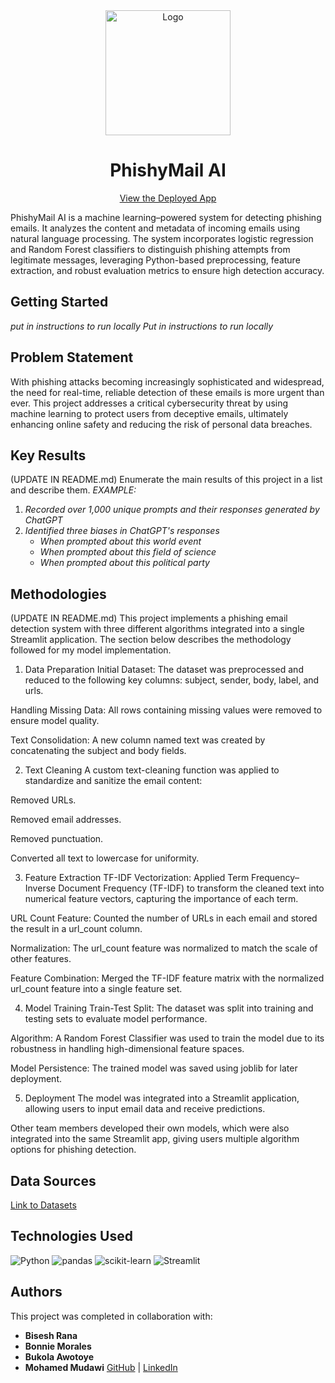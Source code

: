 <div align="center">
  <a href="https://phishymailai.streamlit.app" target="_blank"><img src="https://i.imgur.com/1hTgX65.png" alt="Logo" height="200" width="200"/></a>
  <h1>PhishyMail AI</h1>
  <p><a href="https://phishymailai.streamlit.app" target="_blank">View the Deployed App</a></p>
</div>

PhishyMail AI is a machine learning–powered system for detecting phishing emails. It analyzes the content and metadata of incoming emails using natural language processing. The system incorporates logistic regression and Random Forest classifiers to distinguish phishing attempts from legitimate messages, leveraging Python-based preprocessing, feature extraction, and robust evaluation metrics to ensure high detection accuracy.

## Getting Started

*put in instructions to run locally*
*Put in instructions to run locally*


## Problem Statement
With phishing attacks becoming increasingly sophisticated and widespread, the need for real-time, reliable detection of these emails is more urgent than ever. This project addresses a critical cybersecurity threat by using machine learning to protect users from deceptive emails, ultimately enhancing online safety and reducing the risk of personal data breaches.

## Key Results <!--- do not change this line -->
(UPDATE IN README.md)
Enumerate the main results of this project in a list and describe them.
*EXAMPLE:*
1. *Recorded over 1,000 unique prompts and their responses generated by ChatGPT*
2. *Identified three biases in ChatGPT's responses*
   - *When prompted about this world event*
   - *When prompted about this field of science*
   - *When prompted about this political party*
  
   
## Methodologies <!--- do not change this line -->
(UPDATE IN README.md)
This project implements a phishing email detection system with three different algorithms integrated into a single Streamlit application. The section below describes the methodology followed for my model implementation.

1. Data Preparation
Initial Dataset: The dataset was preprocessed and reduced to the following key columns:
subject, sender, body, label, and urls.

Handling Missing Data: All rows containing missing values were removed to ensure model quality.

Text Consolidation: A new column named text was created by concatenating the subject and body fields.

2. Text Cleaning
A custom text-cleaning function was applied to standardize and sanitize the email content:

Removed URLs.

Removed email addresses.

Removed punctuation.

Converted all text to lowercase for uniformity.

3. Feature Extraction
TF-IDF Vectorization: Applied Term Frequency–Inverse Document Frequency (TF-IDF) to transform the cleaned text into numerical feature vectors, capturing the importance of each term.

URL Count Feature: Counted the number of URLs in each email and stored the result in a url_count column.

Normalization: The url_count feature was normalized to match the scale of other features.

Feature Combination: Merged the TF-IDF feature matrix with the normalized url_count feature into a single feature set.

4. Model Training
Train-Test Split: The dataset was split into training and testing sets to evaluate model performance.

Algorithm: A Random Forest Classifier was used to train the model due to its robustness in handling high-dimensional feature spaces.

Model Persistence: The trained model was saved using joblib for later deployment.

5. Deployment
The model was integrated into a Streamlit application, allowing users to input email data and receive predictions.

Other team members developed their own models, which were also integrated into the same Streamlit app, giving users multiple algorithm options for phishing detection.

## Data Sources
[Link to Datasets](https://drive.google.com/drive/folders/1sBO10D3sSdqMvb27fH-g3BI_ro63MyjW?dmr=1&ec=wgc-drive-hero-goto)

## Technologies Used
<p>
  <img src="https://img.shields.io/badge/Python-3776AB?style=for-the-badge&logo=python&logoColor=white" alt="Python"/>
  <img src="https://img.shields.io/badge/pandas-150458?style=for-the-badge&logo=pandas&logoColor=white" alt="pandas"/>
  <img src="https://img.shields.io/badge/scikit--learn-F7931E?style=for-the-badge&logo=scikit-learn&logoColor=white" alt="scikit-learn"/>
  <img src="https://img.shields.io/badge/Streamlit-FF4B4B?style=for-the-badge&logo=streamlit&logoColor=white" alt="Streamlit"/>
</p>

## Authors  
This project was completed in collaboration with:  

- **Bisesh Rana**  
- **Bonnie Morales**  
- **Bukola Awotoye**  
- **Mohamed Mudawi** [GitHub](https://github.com/Mohamed-Mudawi) | [LinkedIn](https://www.linkedin.com/in/mohamed-mud/)  
